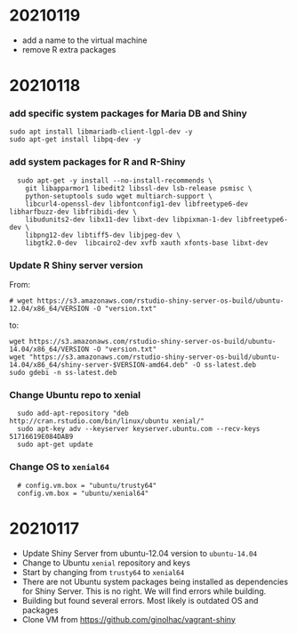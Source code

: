 
# 20210119
* add a name to the virtual machine
* remove R extra packages

# 20210118

### add specific system packages for Maria DB and Shiny

```
sudo apt install libmariadb-client-lgpl-dev -y
sudo apt-get install libpq-dev -y
```





### add system packages for R and R-Shiny

```
  sudo apt-get -y install --no-install-recommends \
    git libapparmor1 libedit2 libssl-dev lsb-release psmisc \
    python-setuptools sudo wget multiarch-support \
    libcurl4-openssl-dev libfontconfig1-dev libfreetype6-dev libharfbuzz-dev libfribidi-dev \
    libudunits2-dev libx11-dev libxt-dev libpixman-1-dev libfreetype6-dev \
    libpng12-dev libtiff5-dev libjpeg-dev \
    libgtk2.0-dev  libcairo2-dev xvfb xauth xfonts-base libxt-dev
```





### Update R  Shiny server version

From:
```
# wget https://s3.amazonaws.com/rstudio-shiny-server-os-build/ubuntu-12.04/x86_64/VERSION -O "version.txt"
```
to:
```  
wget https://s3.amazonaws.com/rstudio-shiny-server-os-build/ubuntu-14.04/x86_64/VERSION -O "version.txt"
wget "https://s3.amazonaws.com/rstudio-shiny-server-os-build/ubuntu-14.04/x86_64/shiny-server-$VERSION-amd64.deb" -O ss-latest.deb 
sudo gdebi -n ss-latest.deb
```



### Change Ubuntu repo to xenial

```
  sudo add-apt-repository "deb http://cran.rstudio.com/bin/linux/ubuntu xenial/"
  sudo apt-key adv --keyserver keyserver.ubuntu.com --recv-keys 51716619E084DAB9
  sudo apt-get update
```



### Change OS to `xenial64`

```
  # config.vm.box = "ubuntu/trusty64"
  config.vm.box = "ubuntu/xenial64"
```





# 20210117

*   Update Shiny Server from ubuntu-12.04 version to `ubuntu-14.04`
*   Change to Ubuntu `xenial` repository and keys
*   Start by changing from `trusty64` to `xenial64`
*   There are not Ubuntu system packages being installed as dependencies for Shiny Server. This is no right. We will find errors while building.
*   Building but found several errors. Most likely is outdated OS and packages
*   Clone VM from https://github.com/ginolhac/vagrant-shiny


